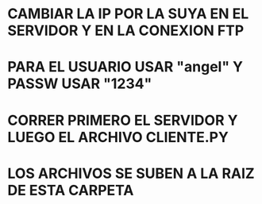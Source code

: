 # CAMBIAR LA IP POR LA SUYA EN EL SERVIDOR Y EN LA CONEXION FTP
# PARA EL USUARIO USAR "angel" Y PASSW USAR "1234"

# CORRER PRIMERO EL SERVIDOR Y LUEGO EL ARCHIVO CLIENTE.PY

# LOS ARCHIVOS SE SUBEN A LA RAIZ DE ESTA CARPETA